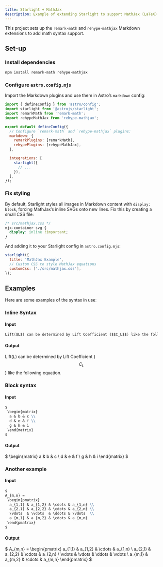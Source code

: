 ```yaml
---
title: Starlight + MathJax
description: Example of extending Starlight to support MathJax (LaTeX) math syntax
---
```


This project sets up the `remark-math` and `rehype-mathjax` Markdown extensions to add math syntax support.

## Set-up

### Install dependencies

```sh
npm install remark-math rehype-mathjax
```

### Configure `astro.config.mjs`

Import the Markdown plugins and use them in Astro’s `markdown` config:

```js
import { defineConfig } from 'astro/config';
import starlight from '@astrojs/starlight';
import remarkMath from 'remark-math';
import rehypeMathJax from 'rehype-mathjax';

export default defineConfig({
  // Configure `remark-math` and `rehype-mathjax` plugins:
  markdown: {
    remarkPlugins: [remarkMath],
    rehypePlugins: [rehypeMathJax],
  },

  integrations: [
    starlight({
      // ...
    }),
  ],
});
```

### Fix styling

By default, Starlight styles all images in Markdown content with `display: block`, forcing MathJax’s inline SVGs onto new lines. Fix this by creating a small CSS file:

```css
/* src/mathjax.css */
mjx-container svg {
  display: inline !important;
}
```

And adding it to your Starlight config in `astro.config.mjs`:

```js
starlight({
  title: 'MathJax Example',
  // Custom CSS to style MathJax equations
  customCss: ['./src/mathjax.css'],
});
```

## Examples

Here are some examples of the syntax in use:

### Inline Syntax

#### Input

```md
Lift($L$) can be determined by Lift Coefficient ($$C_L$$) like the following equation.
```

#### Output

Lift($L$) can be determined by Lift Coefficient ($$C_L$$) like the following equation.

### Block syntax

#### Input

```md
$
 \begin{matrix}
  a & b & c \\
  d & e & f \\
  g & h & i
 \end{matrix}
$
```

#### Output

$
 \begin{matrix}
  a & b & c \\
  d & e & f \\
  g & h & i
 \end{matrix}
$

### Another example

#### Input

```md
$
A_{m,n} = 
 \begin{pmatrix}
  a_{1,1} & a_{1,2} & \cdots & a_{1,n} \\
  a_{2,1} & a_{2,2} & \cdots & a_{2,n} \\
  \vdots  & \vdots  & \ddots & \vdots  \\
  a_{m,1} & a_{m,2} & \cdots & a_{m,n} 
 \end{pmatrix}
$
```

#### Output

$
A_{m,n} = 
 \begin{pmatrix}
  a_{1,1} & a_{1,2} & \cdots & a_{1,n} \\
  a_{2,1} & a_{2,2} & \cdots & a_{2,n} \\
  \vdots  & \vdots  & \ddots & \vdots  \\
  a_{m,1} & a_{m,2} & \cdots & a_{m,n} 
 \end{pmatrix}
$
